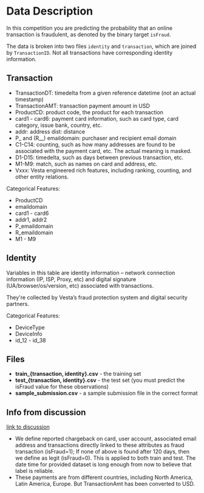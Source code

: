 # Data Description

In this competition you are predicting the probability that an online transaction is fraudulent, as denoted by the binary target `isFraud`.

The data is broken into two files `identity` and `transaction`, which are joined by `TransactionID`. Not all transactions have corresponding identity information.

## Transaction

- TransactionDT: timedelta from a given reference datetime (not an actual timestamp)
- TransactionAMT: transaction payment amount in USD
- ProductCD: product code, the product for each transaction
- card1 - card6: payment card information, such as card type, card category, issue bank, country, etc.
- addr: address
  dist: distance
- P\_ and (R\_\_) emaildomain: purchaser and recipient email domain
- C1-C14: counting, such as how many addresses are found to be associated with the payment card, etc. The actual meaning is masked.
- D1-D15: timedelta, such as days between previous transaction, etc.
- M1-M9: match, such as names on card and address, etc.
- Vxxx: Vesta engineered rich features, including ranking, counting, and other entity relations.

Categorical Features:

- ProductCD
- emaildomain
- card1 - card6
- addr1, addr2
- P_emaildomain
- R_emaildomain
- M1 - M9

## Identity

Variables in this table are identity information – network connection information (IP, ISP, Proxy, etc) and digital signature (UA/browser/os/version, etc) associated with transactions.

They're collected by Vesta’s fraud protection system and digital security partners.

Categorical Features:

- DeviceType
- DeviceInfo
- id_12 - id_38

## Files

- **train\_{transaction, identity}.csv** - the training set
- **test\_{transaction, identity}.csv** - the test set (you must predict the isFraud value for these observations)
- **sample_submission.csv** - a sample submission file in the correct format

## Info from discussion

[link to discussion](https://www.kaggle.com/c/ieee-fraud-detection/discussion/100304)

- We define reported chargeback on card, user account, associated email address and transactions directly linked to these attributes as fraud transaction (isFraud=1); If none of above is found after 120 days, then we define as legit (isFraud=0). This is applied to both train and test. The date time for provided dataset is long enough from now to believe that label is reliable.
- These payments are from different countries, including North America, Latin America, Europe. But TransactionAmt has been converted to USD.
